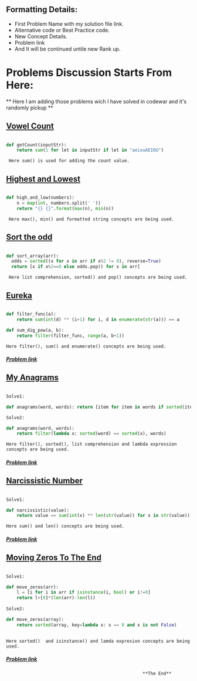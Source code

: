 ## Formatting Details:

- First Problem Name with my solution file link.
- Alternative code or Best Practice code.
- New Concept Details.
- Problem link
- And It will be continued untile new Rank up.

# Problems Discussion Starts From Here:
** Here I am adding those problems wich I have solved in codewar and it's randomly pickup **

## [Vowel Count](https://github.com/samiulislamponik/codewar/blob/master/7kyu/vowel_count.py " Problem-1 ")

``` python

def getCount(inputStr):
    return sum(1 for let in inputStr if let in "aeiouAEIOU")

```

` Here sum() is used for adding the count value.`


## [Highest and Lowest](https://github.com/samiulislamponik/codewar/blob/master/7kyu/highest_and_lowest.py " Problem-2 ")

```python

def high_and_low(numbers):
    n = map(int, numbers.split(' '))
    return "{} {}".format(max(n), min(n))

```

` Here max(), min() and formatted string concepts are being used.`


## [Sort the odd](https://github.com/samiulislamponik/codewar/blob/master/7kyu/sort_the_odd.py " Problem-3 ")

```python

def sort_array(arr):
  odds = sorted((x for x in arr if x%2 != 0), reverse=True)
  return [x if x%2==0 else odds.pop() for x in arr]


```

` Here list comprehension, sorted() and pop() concepts are being used.`


## [Eureka](https://github.com/samiulislamponik/codewar/blob/master/7kyu/eureka.py "Problem-4")

```python

def filter_func(a):
    return sum(int(d) ** (i+1) for i, d in enumerate(str(a))) == a

def sum_dig_pow(a, b):
    return filter(filter_func, range(a, b+1))


```

` Here filter(), sum() and enumerate() concepts are being used. `

##### [Problem link](https://www.codewars.com/kata/5626b561280a42ecc50000d1/python "codewar problem")



## [My Anagrams](https://github.com/samiulislamponik/codewar/blob/master/7kyu/anagrams.py "Problem-5")

```python

Solve1:

def anagrams(word, words): return [item for item in words if sorted(item)==sorted(word)]

Solve2:

def anagrams(word, words):
    return filter(lambda x: sorted(word) == sorted(x), words)

```

` Here filter(), sorted(), list comprehension and lambda expression concepts are being used. `

##### [Problem link](https://www.codewars.com/kata/523a86aa4230ebb5420001e1/python "codewar problem")



## [Narcissistic Number](https://github.com/samiulislamponik/codewar/blob/master/7kyu/narcissistic.py "Problem-6")


```python

Solve1:

def narcissistic(value):
    return value == sum(int(x) ** len(str(value)) for x in str(value))

```

` Here sum() and len() concepts are being used. `

##### [Problem link](https://www.codewars.com/kata/5287e858c6b5a9678200083c/python "codewar problem")




## [Moving Zeros To The End](https://github.com/samiulislamponik/codewar/blob/master/7kyu/zeros.py "Problem-7")


```python

Solve1:

def move_zeros(arr):
    l = [i for i in arr if isinstance(i, bool) or i!=0]
    return l+[0]*(len(arr)-len(l))
    
Solve2:

def move_zeros(array):
    return sorted(array, key=lambda x: x == 0 and x is not False)
    

```

` Here sorted()  and isinstance() and lamda expresion concepts are being used. `


##### [Problem link](https://www.codewars.com/kata/52597aa56021e91c93000cb0/python "codewar problem")




                                                        **The End**





